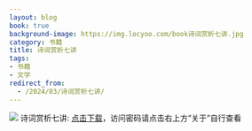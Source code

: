 ```yaml
---
layout: blog
book: true
background-image: https://img.locyoo.com/book诗词赏析七讲.jpg
category: 书籍
title: 诗词赏析七讲
tags:
- 书籍
- 文学
redirect_from:
  - /2024/03/诗词赏析七讲/
---
```

![](https://img.locyoo.com/book诗词赏析七讲.jpg)
诗词赏析七讲: <a name = "ref1" href="https://url18.ctfile.com/f/50983618-1319974009-51eb33?p=3619">点击下载</a>，访问密码请点击右上方“关于”自行查看